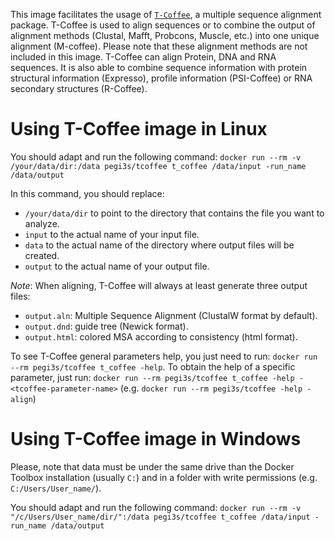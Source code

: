 This image facilitates the usage of [`T-Coffee`](http://www.tcoffee.org/Projects/tcoffee/index.html), a multiple sequence alignment package. T-Coffee is used to align sequences or to combine the output of alignment methods (Clustal, Mafft, Probcons, Muscle, etc.) into one unique alignment (M-coffee). Please note that these alignment methods are not included in this image. 
T-Coffee can align Protein, DNA and RNA sequences. It is also able to combine sequence information with protein structural information (Expresso), profile information (PSI-Coffee) or RNA secondary structures (R-Coffee).

# Using T-Coffee image in Linux

You should adapt and run the following command: `docker run --rm -v /your/data/dir:/data pegi3s/tcoffee t_coffee /data/input -run_name /data/output`

In this command, you should replace:
- `/your/data/dir` to point to the directory that contains the file you want to analyze.
- `input` to the actual name of your input file.
- `data` to the actual name of the directory where output files will be created.
- `output` to the actual name of your output file.

*Note*: When aligning, T-Coffee will always at least generate three output files:
- `output.aln`: Multiple Sequence Alignment (ClustalW format by default).
- `output.dnd`: guide tree (Newick format).
- `output.html`: colored MSA according to consistency (html format).

To see T-Coffee general parameters help, you just need to run: `docker run --rm pegi3s/tcoffee t_coffee -help`. To obtain the help of a specific parameter, just run: `docker run --rm pegi3s/tcoffee t_coffee -help -<tcoffee-parameter-name>` (e.g. `docker run --rm pegi3s/tcoffee -help -align`)

# Using T-Coffee image in Windows

Please, note that data must be under the same drive than the Docker Toolbox installation (usually `C:`) and in a folder with write permissions (e.g. `C:/Users/User_name/`).

You should adapt and run the following command: `docker run --rm -v "/c/Users/User_name/dir/":/data pegi3s/tcoffee t_coffee /data/input -run_name /data/output`